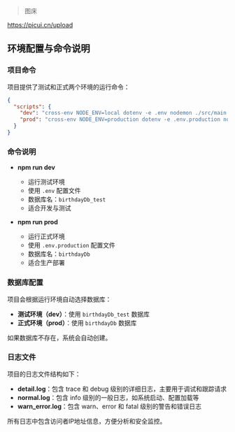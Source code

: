 > 图床

https://picui.cn/upload

## 环境配置与命令说明

### 项目命令

项目提供了测试和正式两个环境的运行命令：

```json
{
  "scripts": {
    "dev": "cross-env NODE_ENV=local dotenv -e .env nodemon ./src/main.ts",
    "prod": "cross-env NODE_ENV=production dotenv -e .env.production nodemon ./src/main.ts"
  }
}
```

### 命令说明

- **npm run dev**
  - 运行测试环境
  - 使用 `.env` 配置文件
  - 数据库名：`birthdayDb_test`
  - 适合开发与测试

- **npm run prod**
  - 运行正式环境
  - 使用 `.env.production` 配置文件
  - 数据库名：`birthdayDb`
  - 适合生产部署

### 数据库配置

项目会根据运行环境自动选择数据库：

- **测试环境（dev）**：使用 `birthdayDb_test` 数据库
- **正式环境（prod）**：使用 `birthdayDb` 数据库

如果数据库不存在，系统会自动创建。

### 日志文件

项目的日志文件结构如下：

- **detail.log**：包含 trace 和 debug 级别的详细日志，主要用于调试和跟踪请求
- **normal.log**：包含 info 级别的一般日志，如系统启动、配置加载等
- **warn_error.log**：包含 warn、error 和 fatal 级别的警告和错误日志

所有日志中包含访问者IP地址信息，方便分析和安全监控。
